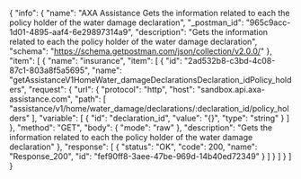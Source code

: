 {
  "info": {
    "name": "AXA Assistance Gets the information related to each the policy holder of the water damage declaration",
    "_postman_id": "965c9acc-1d01-4895-aaf4-6e29897314a9",
    "description": "Gets the information related to each the policy holder of the water damage declaration",
    "schema": "https://schema.getpostman.com/json/collection/v2.0.0/"
  },
  "item": [
    {
      "name": "insurance",
      "item": [
        {
          "id": "2ad532b8-c3bd-4c08-87c1-803a8f5a5695",
          "name": "getAssistanceV1HomeWater_damageDeclarationsDeclaration_idPolicy_holders",
          "request": {
            "url": {
              "protocol": "http",
              "host": "sandbox.api.axa-assistance.com",
              "path": [
                "assistance/v1/home/water_damage/declarations/:declaration_id/policy_holders"
              ],
              "variable": [
                {
                  "id": "declaration_id",
                  "value": "{}",
                  "type": "string"
                }
              ]
            },
            "method": "GET",
            "body": {
              "mode": "raw"
            },
            "description": "Gets the information related to each the policy holder of the water damage declaration"
          },
          "response": [
            {
              "status": "OK",
              "code": 200,
              "name": "Response_200",
              "id": "fef90ff8-3aee-47be-969d-14b40ed72349"
            }
          ]
        }
      ]
    }
  ]
}